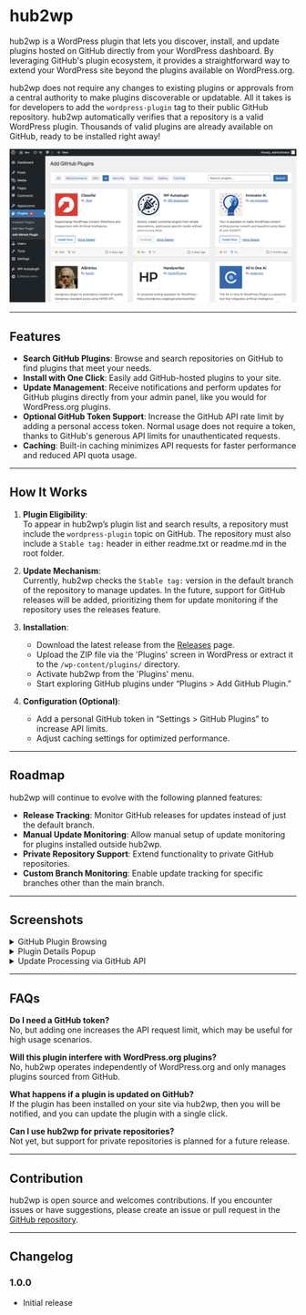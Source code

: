# hub2wp

hub2wp is a WordPress plugin that lets you discover, install, and update plugins hosted on GitHub directly from your WordPress dashboard. By leveraging GitHub's plugin ecosystem, it provides a straightforward way to extend your WordPress site beyond the plugins available on WordPress.org.

hub2wp does not require any changes to existing plugins or approvals from a central authority to make plugins discoverable or updatable. All it takes is for developers to add the `wordpress-plugin` tag to their public GitHub repository. hub2wp automatically verifies that a repository is a valid WordPress plugin. Thousands of valid plugins are already available on GitHub, ready to be installed right away!

![GitHub Plugin Browsing](assets/hub2wp-screenshot-1.png)

---

## Features

- **Search GitHub Plugins**: Browse and search repositories on GitHub to find plugins that meet your needs.
- **Install with One Click**: Easily add GitHub-hosted plugins to your site.
- **Update Management**: Receive notifications and perform updates for GitHub plugins directly from your admin panel, like you would for WordPress.org plugins.
- **Optional GitHub Token Support**: Increase the GitHub API rate limit by adding a personal access token. Normal usage does not require a token, thanks to GitHub's generous API limits for unauthenticated requests.
- **Caching**: Built-in caching minimizes API requests for faster performance and reduced API quota usage.

---

## How It Works

1. **Plugin Eligibility**:  
   To appear in hub2wp’s plugin list and search results, a repository must include the `wordpress-plugin` topic on GitHub. The repository must also include a `Stable tag:` header in either readme.txt or readme.md in the root folder. 

2. **Update Mechanism**:  
   Currently, hub2wp checks the `Stable tag:` version in the default branch of the repository to manage updates. In the future, support for GitHub releases will be added, prioritizing them for update monitoring if the repository uses the releases feature.

3. **Installation**:  
   - Download the latest release from the [Releases](https://github.com/WP-Autoplugin/hub2wp/releases) page.
   - Upload the ZIP file via the 'Plugins' screen in WordPress or extract it to the `/wp-content/plugins/` directory.
   - Activate hub2wp from the 'Plugins' menu.
   - Start exploring GitHub plugins under “Plugins > Add GitHub Plugin.”

4. **Configuration (Optional)**:  
   - Add a personal GitHub token in “Settings > GitHub Plugins” to increase API limits.
   - Adjust caching settings for optimized performance.

---

## Roadmap

hub2wp will continue to evolve with the following planned features:

- **Release Tracking**: Monitor GitHub releases for updates instead of just the default branch.
- **Manual Update Monitoring**: Allow manual setup of update monitoring for plugins installed outside hub2wp.
- **Private Repository Support**: Extend functionality to private GitHub repositories.
- **Custom Branch Monitoring**: Enable update tracking for specific branches other than the main branch.

---

## Screenshots

<details>
<summary>GitHub Plugin Browsing</summary>

![GitHub Plugin Browsing](assets/hub2wp-screenshot-1.png)

</details>

<details>
<summary>Plugin Details Popup</summary>

![Plugin Details Popup](assets/hub2wp-screenshot-2.png)

</details>

<details>
<summary>Update Processing via GitHub API</summary>

![Update Processing via GitHub API](assets/hub2wp-screenshot-3.png)

</details>

---

## FAQs

**Do I need a GitHub token?**  
No, but adding one increases the API request limit, which may be useful for high usage scenarios.

**Will this plugin interfere with WordPress.org plugins?**  
No, hub2wp operates independently of WordPress.org and only manages plugins sourced from GitHub.

**What happens if a plugin is updated on GitHub?**  
If the plugin has been installed on your site via hub2wp, then you will be notified, and you can update the plugin with a single click.

**Can I use hub2wp for private repositories?**  
Not yet, but support for private repositories is planned for a future release.

---

## Contribution

hub2wp is open source and welcomes contributions. If you encounter issues or have suggestions, please create an issue or pull request in the [GitHub repository](https://github.com/WP-Autoplugin/hub2wp).

---

## Changelog

### 1.0.0
- Initial release
